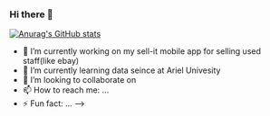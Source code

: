 ### Hi there 👋


[![Anurag's GitHub stats](https://github-readme-stats.vercel.app/api?username=YD5463)](https://github.com/anuraghazra/github-readme-stats)

- 🔭 I’m currently working on my sell-it mobile app for selling used staff(like ebay)
- 🌱 I’m currently learning data seince at Ariel Univesity
- 👯 I’m looking to collaborate on 
- 📫 How to reach me: ...
- ⚡ Fun fact: ...
-->

